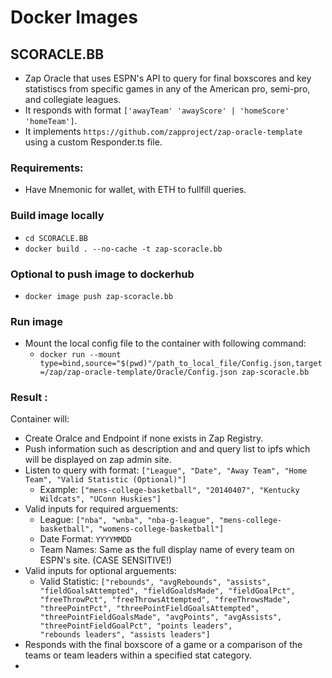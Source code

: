 # Docker Images
## SCORACLE.BB
- Zap Oracle that uses ESPN's API to query for final boxscores and key statistiscs from specific games in any of the American pro, semi-pro, and collegiate leagues.
- It responds with format `['awayTeam' 'awayScore' | 'homeScore' 'homeTeam']`.
- It implements `https://github.com/zapproject/zap-oracle-template` using a custom Responder.ts file.
### Requirements: 
- Have Mnemonic for wallet, with ETH to fullfill queries.
### Build image locally
- `cd SCORACLE.BB`
- `docker build . --no-cache -t zap-scoracle.bb`
### Optional to push image to dockerhub
- `docker image push zap-scoracle.bb`
### Run image
- Mount the local config file to the container with following command: 
    + `docker run --mount type=bind,source="$(pwd)"/path_to_local_file/Config.json,target=/zap/zap-oracle-template/Oracle/Config.json zap-scoracle.bb`
### Result :
Container will:  
- Create Oralce and Endpoint if none exists in Zap Registry.
- Push information such as description and and query list to ipfs which will be displayed on zap admin site.
- Listen to query with format: `["League", "Date", "Away Team", "Home Team", "Valid Statistic (Optional)"]`
    + Example: `["mens-college-basketball", "20140407", "Kentucky Wildcats", "UConn Huskies"]`
- Valid inputs for required arguements:
    + League: `["nba", "wnba", "nba-g-league", "mens-college-basketball", "womens-college-basketball"]`
    + Date Format: `YYYYMMDD`
    + Team Names: Same as the full display name of every team on ESPN's site. (CASE SENSITIVE!)
- Valid inputs for optional arguements:
    + Valid Statistic: ```["rebounds", "avgRebounds", "assists", "fieldGoalsAttempted", "fieldGoaldsMade", "fieldGoalPct", "freeThrowPct", "freeThrowsAttempted", "freeThrowsMade", "threePointPct", "threePointFieldGoalsAttempted", "threePointFieldGoalsMade", "avgPoints", "avgAssists", "threePointFieldGoalPct", "points leaders",                "rebounds leaders", "assists leaders"]```
- Responds with the final boxscore of a game or a comparison of the teams or team leaders within a specified stat category.
- 
